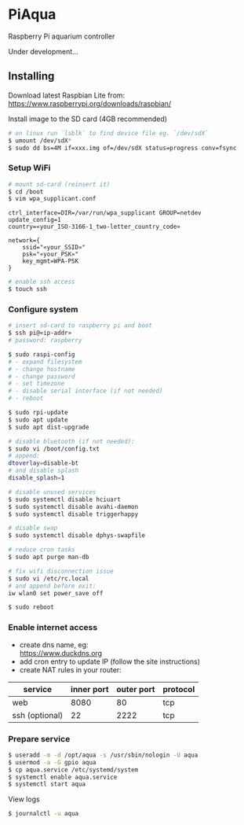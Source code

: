 # PiAqua
Raspberry Pi aquarium controller

Under development...

## Installing

Download latest Raspbian Lite from:<br>
https://www.raspberrypi.org/downloads/raspbian/

Install image to the SD card (4GB recommended)
```sh
# on linux run `lsblk` to find device file eg. `/dev/sdX`
$ umount /dev/sdX*
$ sudo dd bs=4M if=xxx.img of=/dev/sdX status=progress conv=fsync
```

### Setup WiFi
```sh
# mount sd-card (reinsert it)
$ cd /boot
$ vim wpa_supplicant.conf
```
```
ctrl_interface=DIR=/var/run/wpa_supplicant GROUP=netdev
update_config=1
country=«your_ISO-3166-1_two-letter_country_code»

network={
    ssid="«your_SSID»"
    psk="«your_PSK»"
    key_mgmt=WPA-PSK
}
```
```sh
# enable ssh access
$ touch ssh
```

### Configure system
```sh
# insert sd-card to raspberry pi and boot
$ ssh pi@«ip-addr»
# password: raspberry

$ sudo raspi-config
# - expand filesystem
# - change hostname
# - change password
# - set timezone
# - disable serial interface (if not needed)
# - reboot

$ sudo rpi-update
$ sudo apt update
$ sudo apt dist-upgrade

# disable bluetooth (if not needed):
$ sudo vi /boot/config.txt
# append:
dtoverlay=disable-bt
# and disable splash
disable_splash=1

# disable unused services
$ sudo systemctl disable hciuart
$ sudo systemctl disable avahi-daemon
$ sudo systemctl disable triggerhappy

# disable swap
$ sudo systemctl disable dphys-swapfile

# reduce cron tasks
$ sudo apt purge man-db

# fix wifi disconnection issue
$ sudo vi /etc/rc.local
# and append before exit:
iw wlan0 set power_save off

$ sudo reboot
```

### Enable internet access
* create dns name, eg:<br>
https://www.duckdns.org
* add cron entry to update IP (follow the site instructions)
* create NAT rules in your router:

service | inner port | outer port | protocol
------- | ---------- | ---------- | --------
web | 8080 | 80 | tcp
ssh (optional) | 22 | 2222 | tcp


### Prepare service
```sh
$ useradd -m -d /opt/aqua -s /usr/sbin/nologin -U aqua
$ usermod -a -G gpio aqua
$ cp aqua.service /etc/systemd/system
$ systemctl enable aqua.service
$ systemctl start aqua
```
View logs
```sh
$ journalctl -u aqua
```